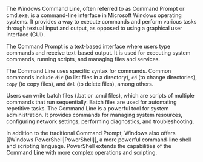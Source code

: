 The Windows Command Line, often referred to as Command Prompt or cmd.exe, is a command-line interface in Microsoft Windows operating systems. It provides a way to execute commands and perform various tasks through textual input and output, as opposed to using a graphical user interface (GUI).

The Command Prompt is a text-based interface where users type commands and receive text-based output. It is used for executing system commands, running scripts, and managing files and services.

The Command Line uses specific syntax for commands. Common commands include `dir` (to list files in a directory), `cd` (to change directories), `copy` (to copy files), and `del` (to delete files), among others.

Users can write batch files (.bat or .cmd files), which are scripts of multiple commands that run sequentially. Batch files are used for automating repetitive tasks. The Command Line is a powerful tool for system administration. It provides commands for managing system resources, configuring network settings, performing diagnostics, and troubleshooting.

In addition to the traditional Command Prompt, Windows also offers [[Windows PowerShell|PowerShell]], a more powerful command-line shell and scripting language. PowerShell extends the capabilities of the Command Line with more complex operations and scripting.
